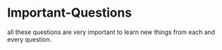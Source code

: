 # Important-Questions
all these questions are very important to learn new things from each and every question.
